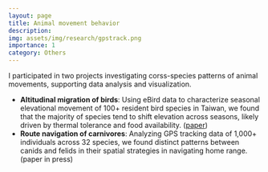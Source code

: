 ```yaml
---
layout: page
title: Animal movement behavior
description:
img: assets/img/research/gpstrack.png
importance: 1
category: Others
---
```


I participated in two projects investigating corss-species patterns of animal movements, supporting data analysis and visualization.

- **Altitudinal migration of birds**: Using eBird data to characterize seasonal elevational movement of 100+ resident bird species in Taiwan, we found that the majority of species tend to shift elevation across seasons, likely driven by thermal tolerance and food availability. ([paper](https://doi.org/10.1111/ecog.05196))
- **Route navigation of carnivores**: Analyzing GPS tracking data of 1,000+ individuals across 32 species, we found distinct patterns between canids and felids in their spatial strategies in navigating home range. (paper in press)

